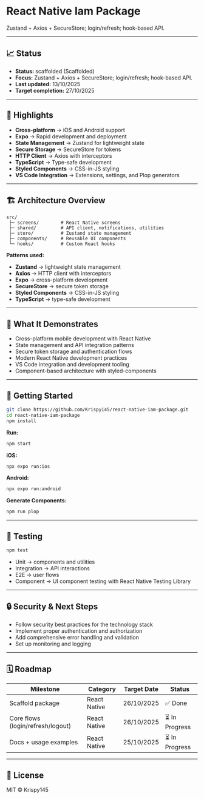 # React Native Iam Package

Zustand + Axios + SecureStore; login/refresh; hook-based API.

---

## 📈 Status

- **Status:** scaffolded (Scaffolded)
- **Focus:** Zustand + Axios + SecureStore; login/refresh; hook-based API.
- **Last updated:** 13/10/2025
- **Target completion:** 27/10/2025

---

## 🔑 Highlights

- **Cross-platform** → iOS and Android support
- **Expo** → Rapid development and deployment
- **State Management** → Zustand for lightweight state
- **Secure Storage** → SecureStore for tokens
- **HTTP Client** → Axios with interceptors
- **TypeScript** → Type-safe development
- **Styled Components** → CSS-in-JS styling
- **VS Code Integration** → Extensions, settings, and Plop generators

---

## 🏗 Architecture Overview

```
src/
 ├─ screens/        # React Native screens
 ├─ shared/         # API client, notifications, utilities
 ├─ store/          # Zustand state management
 ├─ components/     # Reusable UI components
 └─ hooks/          # Custom React hooks
```

**Patterns used:**

- **Zustand** → lightweight state management
- **Axios** → HTTP client with interceptors
- **Expo** → cross-platform development
- **SecureStore** → secure token storage
- **Styled Components** → CSS-in-JS styling
- **TypeScript** → type-safe development

---

## 📱 What It Demonstrates

- Cross-platform mobile development with React Native
- State management and API integration patterns
- Secure token storage and authentication flows
- Modern React Native development practices
- VS Code integration and development tooling
- Component-based architecture with styled-components

---

## 🚀 Getting Started

```bash
git clone https://github.com/Krispy145/react-native-iam-package.git
cd react-native-iam-package
npm install
```

**Run:**
```bash
npm start
```

**iOS:**
```bash
npx expo run:ios
```

**Android:**
```bash
npx expo run:android
```

**Generate Components:**
```bash
npm run plop
```

---

## 🧪 Testing

```bash
npm test
```

- Unit → components and utilities
- Integration → API interactions
- E2E → user flows
- Component → UI component testing with React Native Testing Library

---

## 🔒 Security & Next Steps

- Follow security best practices for the technology stack
- Implement proper authentication and authorization
- Add comprehensive error handling and validation
- Set up monitoring and logging

---

## 🗓 Roadmap

| Milestone                    | Category              | Target Date | Status     |
| ---------------------------- | --------------------- | ----------- | ---------- |
| Scaffold package | React Native | 26/10/2025 | ✅ Done |
| Core flows (login/refresh/logout) | React Native | 26/10/2025 | ⏳ In Progress |
| Docs + usage examples | React Native | 25/10/2025 | ⏳ In Progress |


---

## 📄 License

MIT © Krispy145